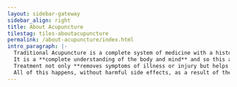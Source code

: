 ```yaml
---
layout: sidebar-gateway
sidebar_align: right
title: About Acupuncture
tilestag: tiles-aboutacupuncture
permalink: /about-acupuncture/index.html
intro_paragraph: |-
  Traditional Acupuncture is a complete system of medicine with a history of continuous practise and refinement reaching back well over 2000 years.
  It is a **complete understanding of the body and mind** and so this allows it to offer effective care for both. 
  Treatment not only **removes symptoms of illness or injury but helps you feel better emotionally**. 
  All of this happens, without harmful side effects, as a result of the application of an elegant system of medicine that stimulates the body's own natural healing mechanisms.
---
```

